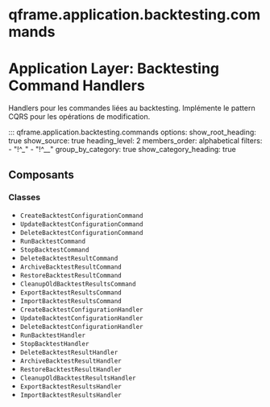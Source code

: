 # qframe.application.backtesting.commands


Application Layer: Backtesting Command Handlers
==============================================

Handlers pour les commandes liées au backtesting.
Implémente le pattern CQRS pour les opérations de modification.


::: qframe.application.backtesting.commands
    options:
      show_root_heading: true
      show_source: true
      heading_level: 2
      members_order: alphabetical
      filters:
        - "!^_"
        - "!^__"
      group_by_category: true
      show_category_heading: true

## Composants

### Classes

- `CreateBacktestConfigurationCommand`
- `UpdateBacktestConfigurationCommand`
- `DeleteBacktestConfigurationCommand`
- `RunBacktestCommand`
- `StopBacktestCommand`
- `DeleteBacktestResultCommand`
- `ArchiveBacktestResultCommand`
- `RestoreBacktestResultCommand`
- `CleanupOldBacktestResultsCommand`
- `ExportBacktestResultsCommand`
- `ImportBacktestResultsCommand`
- `CreateBacktestConfigurationHandler`
- `UpdateBacktestConfigurationHandler`
- `DeleteBacktestConfigurationHandler`
- `RunBacktestHandler`
- `StopBacktestHandler`
- `DeleteBacktestResultHandler`
- `ArchiveBacktestResultHandler`
- `RestoreBacktestResultHandler`
- `CleanupOldBacktestResultsHandler`
- `ExportBacktestResultsHandler`
- `ImportBacktestResultsHandler`

